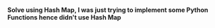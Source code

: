 #### Solve using Hash Map, I was just trying to implement some Python Functions hence didn't use Hash Map
